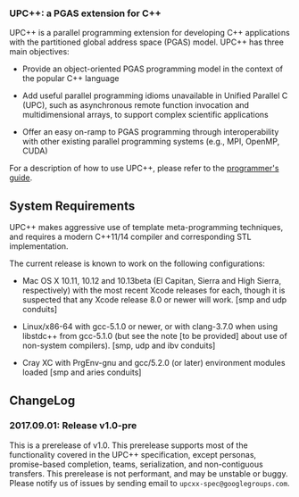 ### UPC\+\+: a PGAS extension for C\+\+ ###

UPC++ is a parallel programming extension for developing C++ applications with the partitioned
global address space (PGAS) model.  UPC++ has three main objectives:

* Provide an object-oriented PGAS programming model in the context of the popular C++ language

* Add useful parallel programming idioms unavailable in Unified Parallel C (UPC), such as
  asynchronous remote function invocation and multidimensional arrays, to support complex scientific
  applications
 
* Offer an easy on-ramp to PGAS programming through interoperability with other existing parallel
  programming systems (e.g., MPI, OpenMP, CUDA)

For a description of how to use UPC++, please refer to the [programmer's guide](docs/guide/guide.pdf). 

## System Requirements

UPC++ makes aggressive use of template meta-programming techniques, and
requires a modern C++11/14 compiler and corresponding STL implementation.

The current release is known to work on the following configurations:


* Mac OS X 10.11, 10.12 and 10.13beta (El Capitan, Sierra and High Sierra,
 respectively) with the most recent Xcode releases for each, though it is
 suspected that any Xcode release 8.0 or newer will work. 
 [smp and udp conduits]

* Linux/x86-64 with gcc-5.1.0 or newer, or with clang-3.7.0 when using
 libstdc++ from gcc-5.1.0 (but see the note [to be provided] about use of
 non-system compilers). 
 [smp, udp and ibv conduits]

* Cray XC with PrgEnv-gnu and gcc/5.2.0 (or later) environment modules loaded
 [smp and aries conduits]

## ChangeLog

### 2017.09.01: Release v1.0-pre

This is a prerelease of v1.0. This prerelease supports most of the
functionality covered in the UPC++ specification, except personas, promise-based completion, teams,
serialization, and non-contiguous transfers. This prerelease is not performant, and may be unstable
or buggy. Please notify us of issues by sending email to `upcxx-spec@googlegroups.com`.

